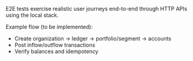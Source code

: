 E2E tests exercise realistic user journeys end-to-end through HTTP APIs using the local stack.

Example flow (to be implemented):
- Create organization → ledger → portfolio/segment → accounts
- Post inflow/outflow transactions
- Verify balances and idempotency

